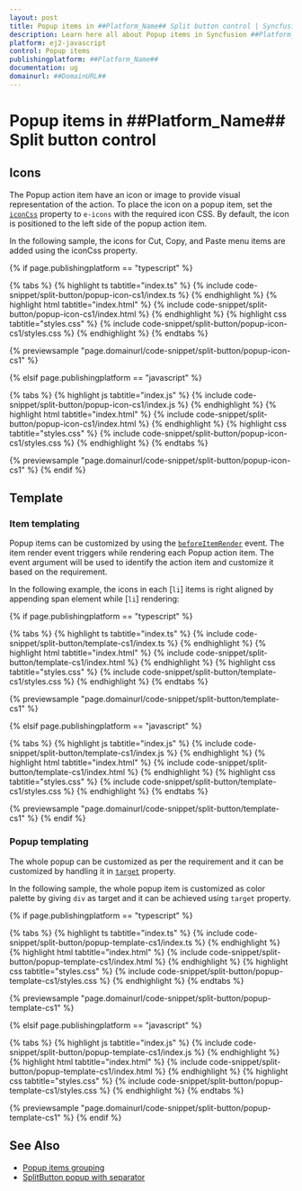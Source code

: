 ```yaml
---
layout: post
title: Popup items in ##Platform_Name## Split button control | Syncfusion
description: Learn here all about Popup items in Syncfusion ##Platform_Name## Split button control of Syncfusion Essential JS 2 and more.
platform: ej2-javascript
control: Popup items 
publishingplatform: ##Platform_Name##
documentation: ug
domainurl: ##DomainURL##
---
```


# Popup items in ##Platform_Name## Split button control

## Icons

The Popup action item have an icon or image to provide visual representation of the action. To place the icon on a popup item, set the [`iconCss`](../api/split-button#iconcss) property to `e-icons` with the required icon CSS. By default, the icon is positioned to the left side of the popup action item.

In the following sample, the icons for Cut, Copy, and Paste menu items are
added using the iconCss property.

{% if page.publishingplatform == "typescript" %}

 {% tabs %}
{% highlight ts tabtitle="index.ts" %}
{% include code-snippet/split-button/popup-icon-cs1/index.ts %}
{% endhighlight %}
{% highlight html tabtitle="index.html" %}
{% include code-snippet/split-button/popup-icon-cs1/index.html %}
{% endhighlight %}
{% highlight css tabtitle="styles.css" %}
{% include code-snippet/split-button/popup-icon-cs1/styles.css %}
{% endhighlight %}
{% endtabs %}
        
{% previewsample "page.domainurl/code-snippet/split-button/popup-icon-cs1" %}

{% elsif page.publishingplatform == "javascript" %}

{% tabs %}
{% highlight js tabtitle="index.js" %}
{% include code-snippet/split-button/popup-icon-cs1/index.js %}
{% endhighlight %}
{% highlight html tabtitle="index.html" %}
{% include code-snippet/split-button/popup-icon-cs1/index.html %}
{% endhighlight %}
{% highlight css tabtitle="styles.css" %}
{% include code-snippet/split-button/popup-icon-cs1/styles.css %}
{% endhighlight %}
{% endtabs %}

{% previewsample "page.domainurl/code-snippet/split-button/popup-icon-cs1" %}
{% endif %}

## Template

### Item templating

Popup items can be customized by using the [`beforeItemRender`](../api/split-button#beforeitemrender) event. The item render event triggers while rendering each Popup action item. The event argument will be used to identify the action item and customize it based on the requirement.

In the following example, the icons in each [`li`] items is right aligned by appending span element while [`li`] rendering:

{% if page.publishingplatform == "typescript" %}

 {% tabs %}
{% highlight ts tabtitle="index.ts" %}
{% include code-snippet/split-button/template-cs1/index.ts %}
{% endhighlight %}
{% highlight html tabtitle="index.html" %}
{% include code-snippet/split-button/template-cs1/index.html %}
{% endhighlight %}
{% highlight css tabtitle="styles.css" %}
{% include code-snippet/split-button/template-cs1/styles.css %}
{% endhighlight %}
{% endtabs %}
        
{% previewsample "page.domainurl/code-snippet/split-button/template-cs1" %}

{% elsif page.publishingplatform == "javascript" %}

{% tabs %}
{% highlight js tabtitle="index.js" %}
{% include code-snippet/split-button/template-cs1/index.js %}
{% endhighlight %}
{% highlight html tabtitle="index.html" %}
{% include code-snippet/split-button/template-cs1/index.html %}
{% endhighlight %}
{% highlight css tabtitle="styles.css" %}
{% include code-snippet/split-button/template-cs1/styles.css %}
{% endhighlight %}
{% endtabs %}

{% previewsample "page.domainurl/code-snippet/split-button/template-cs1" %}
{% endif %}

### Popup templating

The whole popup can be customized as per the requirement and it can be customized by handling it in [`target`](../api/split-button#target) property.

In the following sample, the whole popup item is customized as color palette by giving `div` as target and it can be achieved using `target` property.

{% if page.publishingplatform == "typescript" %}

 {% tabs %}
{% highlight ts tabtitle="index.ts" %}
{% include code-snippet/split-button/popup-template-cs1/index.ts %}
{% endhighlight %}
{% highlight html tabtitle="index.html" %}
{% include code-snippet/split-button/popup-template-cs1/index.html %}
{% endhighlight %}
{% highlight css tabtitle="styles.css" %}
{% include code-snippet/split-button/popup-template-cs1/styles.css %}
{% endhighlight %}
{% endtabs %}
        
{% previewsample "page.domainurl/code-snippet/split-button/popup-template-cs1" %}

{% elsif page.publishingplatform == "javascript" %}

{% tabs %}
{% highlight js tabtitle="index.js" %}
{% include code-snippet/split-button/popup-template-cs1/index.js %}
{% endhighlight %}
{% highlight html tabtitle="index.html" %}
{% include code-snippet/split-button/popup-template-cs1/index.html %}
{% endhighlight %}
{% highlight css tabtitle="styles.css" %}
{% include code-snippet/split-button/popup-template-cs1/styles.css %}
{% endhighlight %}
{% endtabs %}

{% previewsample "page.domainurl/code-snippet/split-button/popup-template-cs1" %}
{% endif %}

## See Also

* [Popup items grouping](./how-to/group-items-in-popup)
* [SplitButton popup with separator](./icons-and-separator#separator)

